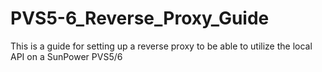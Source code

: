 # PVS5-6_Reverse_Proxy_Guide
This is a guide for setting up a reverse proxy to be able to utilize the local API on a SunPower PVS5/6

